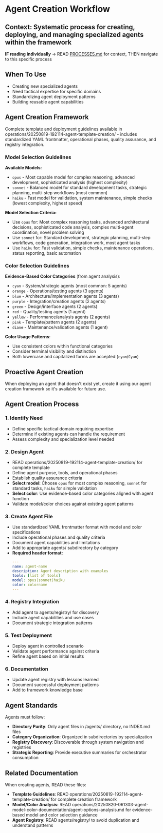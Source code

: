 # Agent Creation Workflow
**Context**: Systematic process for creating, deploying, and managing specialized agents within the framework
---

**IF reading individually** → READ [PROCESSES.md](../PROCESSES.md#workflow-processes) for context, THEN navigate to this specific process


## When To Use
- Creating new specialized agents
- Need tactical expertise for specific domains
- Standardizing agent deployment patterns
- Building reusable agent capabilities

## Agent Creation Framework
Complete template and deployment guidelines available in operations/20250819-192114-agent-template-creation/ - includes standardized YAML frontmatter, operational phases, quality assurance, and registry integration.

### Model Selection Guidelines

**Available Models:**
- `opus` - Most capable model for complex reasoning, advanced development, sophisticated analysis (highest complexity)
- `sonnet` - Balanced model for standard development tasks, strategic planning, multi-step workflows (most common)
- `haiku` - Fast model for validation, system maintenance, simple checks (lowest complexity, highest speed)

**Model Selection Criteria:**
- Use `opus` for: Most complex reasoning tasks, advanced architectural decisions, sophisticated code analysis, complex multi-agent coordination, novel problem solving
- Use `sonnet` for: Standard development, strategic planning, multi-step workflows, code generation, integration work, most agent tasks
- Use `haiku` for: Fast validation, simple checks, maintenance operations, status reporting, basic automation

### Color Selection Guidelines

**Evidence-Based Color Categories** (from agent analysis):
- `cyan` - System/strategic agents (most common: 5 agents)
- `orange` - Operations/testing agents (3 agents)
- `blue` - Architecture/implementation agents (3 agents)
- `purple` - Integration/creation agents (2 agents)
- `green` - Design/interface agents (2 agents)
- `red` - Quality/testing agents (1 agent)
- `yellow` - Performance/analysis agents (2 agents)
- `pink` - Template/pattern agents (2 agents)
- `diane` - Maintenance/validation agents (1 agent)

**Color Usage Patterns:**
- Use consistent colors within functional categories
- Consider terminal visibility and distinction
- Both lowercase and capitalized forms are accepted (`cyan`/`Cyan`)

## Proactive Agent Creation
When deploying an agent that doesn't exist yet, create it using our agent creation framework so it's available for future use.

## Agent Creation Process

### 1. Identify Need
- Define specific tactical domain requiring expertise
- Determine if existing agents can handle the requirement
- Assess complexity and specialization level needed

### 2. Design Agent
- READ operations/20250819-192114-agent-template-creation/ for complete template
- Define agent purpose, tools, and operational phases
- Establish quality assurance criteria
- **Select model**: Choose `opus` for most complex reasoning, `sonnet` for standard tasks, `haiku` for simple validation
- **Select color**: Use evidence-based color categories aligned with agent function
- Validate model/color choices against existing agent patterns

### 3. Create Agent File
- Use standardized YAML frontmatter format with model and color specifications
- Include operational phases and quality criteria
- Document agent capabilities and limitations
- Add to appropriate agents/ subdirectory by category
- **Required header format:**
  ```yaml
  ---
  name: agent-name
  description: Agent description with examples
  tools: [list of tools]
  model: opus|sonnet|haiku
  color: colorname
  ---
  ```

### 4. Registry Integration
- Add agent to agents/registry/ for discovery
- Include agent capabilities and use cases
- Document strategic integration patterns

### 5. Test Deployment
- Deploy agent in controlled scenario
- Validate agent performance against criteria
- Refine agent based on initial results

### 6. Documentation
- Update agent registry with lessons learned
- Document successful deployment patterns
- Add to framework knowledge base

## Agent Standards
Agents must follow:
- **Directory Purity**: Only agent files in /agents/ directory, no INDEX.md files
- **Category Organization**: Organized in subdirectories by specialization
- **Registry Discovery**: Discoverable through system navigation and registries
- **Strategic Reporting**: Provide executive summaries for orchestrator consumption

## Related Documentation
When creating agents, READ these files:
- **Template Guidelines**: READ operations/20250819-192114-agent-template-creation/ for complete creation framework
- **Model/Color Analysis**: READ operations/20250820-061303-agent-model-color-documentation/agent-options-analysis.md for evidence-based model and color selection guidance
- **Agent Registry**: READ agents/registry/ to avoid duplication and understand patterns
